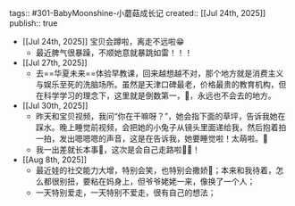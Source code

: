 tags:: #301-BabyMoonshine-小蘑菇成长记
created:: [[Jul 24th, 2025]]
publish:: true

- [[Jul 24th, 2025]] 宝贝会蹲啦，离走不远啦😁
	- 最近脾气很暴躁，不顺她意就暴跳如雷！！！
- [[Jul 27th, 2025]]
	- 去==华夏未来==体验早教课，回来越想越不对，那个地方就是消费主义与娱乐至死的洗脑场所。虽然是天津口碑最老，价格最贵的教育机构，但在科学学习的理念下，这里就是倒数第一，💩，永远也不会去的地方。
- [[Jul 30th, 2025]]
	- 昨天和宝贝视频，我问“你在干嘛呀？”，她会指下面的草坪，告诉我她在踩水。晚上睡觉前视频，会把她的小兔子从镜头里面递给我，然后抱着拍一拍，发出嗯嗯嗯的声音，这是在告诉我，她要睡觉啦！太萌啦。🤣
	- 我一出差就长本事🍉，这次是会自己走路啦🚶‍♀️！
- [[Aug 8th, 2025]]
	- 最近娃的社交能力大增，特别会笑，也特别会撒娇🤣；本来和我待着，怎么都很别扭，要粘在妈身上，但爷爷姥姥一来，像换了一个人；
	- 一天特别爱走，一天特别不爱走，很有自己的想法；